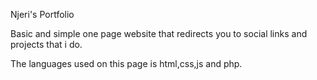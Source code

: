 Njeri's Portfolio

Basic and simple one page website that redirects you to social links and projects that i do.

The languages used on this page is html,css,js and php.
